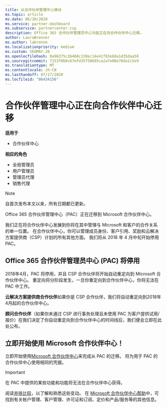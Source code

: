 ```yaml
---
title: 从合作伙伴管理中心移动
ms.topic: article
ms.date: 06/30/2020
ms.service: partner-dashboard
ms.subservice: partnercenter-csp
description: Office 365 合作伙伴管理员中心功能正在向合作伙伴中心迁移。
author: LauraBrenner
ms.author: labrenne
ms.localizationpriority: medium
ms.custom: SEOMAY.20
ms.openlocfilehash: 0a96375c26468c130ec14e41f83eb8a1d35daa58
ms.sourcegitcommit: 7153f0b8c67efd35f58695ca2a7e00e70da1c5e9
ms.translationtype: MT
ms.contentlocale: zh-CN
ms.lasthandoff: 07/17/2020
ms.locfileid: "86434156"
---
```

# <a name="partner-admin-center-is-moving-to-the-partner-center"></a>合作伙伴管理中心正在向合作伙伴中心迁移

**适用于**

- 合作伙伴中心

**相应的角色**
- 全局管理员
- 用户管理员
- 管理员代理
- 销售代理

> [!NOTE]  
> 自首次发布本文以来，所有日期都已更新。

Office 365 合作伙伴管理中心（PAC）正在迁移到 Microsoft 合作伙伴中心。

我们正在将合作伙伴中心发展到你将在其中管理与 Microsoft 和客户的合作关系的单一位置。 在合作伙伴中心，你可以管理成员身份、客户引用、奖励和云解决方案提供商（CSP）计划的所有其他方面。 我们将从 2018 年 4 月中旬开始停用 PAC。

## <a name="the-office-365-partner-admin-center-pac-will-be-retired"></a>Office 365 合作伙伴管理员中心 (PAC) 将停用

2018年4月，PAC 将停用，并且 CSP 合作伙伴将开始自动重定向到 Microsoft 合作伙伴中心。 重定向将分阶段发生，一旦你重定向到合作伙伴中心，你将无法在 PAC 中工作。 

**云解决方案提供商合作伙伴**如果你是 CSP 合作伙伴，我们将自动重定向到2018年4月起的合作伙伴中心。 

**顾问合作伙伴**（如果你未通过 CSP 进行事务处理且未使用 PAC 为客户提供试用/报价）在我们决定了你自动重定向到合作伙伴中心的时间线后，我们便会立即在此处公布。 


## <a name="start-using-the-microsoft-partner-center-now"></a>立即开始使用 Microsoft 合作伙伴中心！

立即开始使用[Microsoft 合作伙伴中心](https://partnercenter.microsoft.com/)来完成从 PAC 的迁移。  将为用于 PAC 的合作伙伴中心使用相同的凭据。

> [!IMPORTANT]  
> 在 PAC 中提供的某些功能和功能将无法在合作伙伴中心获得。

 阅读[并排比较](moving-from-pac-to-pc.md)，以了解和熟悉这些变动。  在 [Microsoft 合作伙伴中心帮助](https://docs.microsoft.com/partner-center/)中，可找到有关帐户管理、客户管理、许可证和订阅、定价和产品/服务等的其他信息。